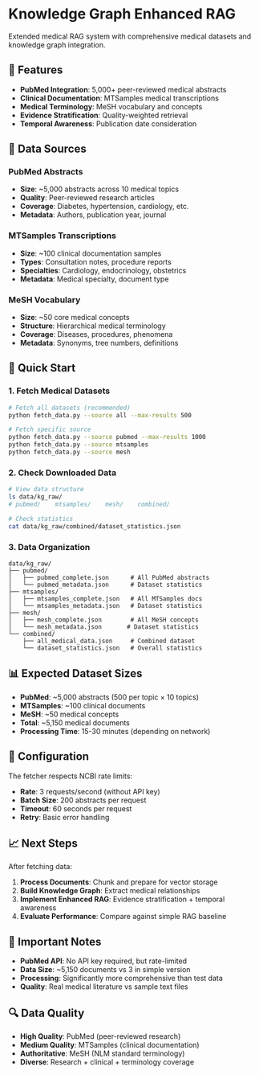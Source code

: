 # Knowledge Graph Enhanced RAG

Extended medical RAG system with comprehensive medical datasets and knowledge graph integration.

## 🎯 Features

- **PubMed Integration**: 5,000+ peer-reviewed medical abstracts
- **Clinical Documentation**: MTSamples medical transcriptions 
- **Medical Terminology**: MeSH vocabulary and concepts
- **Evidence Stratification**: Quality-weighted retrieval
- **Temporal Awareness**: Publication date consideration

## 📁 Data Sources

### PubMed Abstracts
- **Size**: ~5,000 abstracts across 10 medical topics
- **Quality**: Peer-reviewed research articles
- **Coverage**: Diabetes, hypertension, cardiology, etc.
- **Metadata**: Authors, publication year, journal

### MTSamples Transcriptions  
- **Size**: ~100 clinical documentation samples
- **Types**: Consultation notes, procedure reports
- **Specialties**: Cardiology, endocrinology, obstetrics
- **Metadata**: Medical specialty, document type

### MeSH Vocabulary
- **Size**: ~50 core medical concepts
- **Structure**: Hierarchical medical terminology
- **Coverage**: Diseases, procedures, phenomena
- **Metadata**: Synonyms, tree numbers, definitions

## 🚀 Quick Start

### 1. Fetch Medical Datasets

```bash
# Fetch all datasets (recommended)
python fetch_data.py --source all --max-results 500

# Fetch specific source
python fetch_data.py --source pubmed --max-results 1000
python fetch_data.py --source mtsamples
python fetch_data.py --source mesh
```

### 2. Check Downloaded Data

```bash
# View data structure
ls data/kg_raw/
# pubmed/    mtsamples/    mesh/    combined/

# Check statistics
cat data/kg_raw/combined/dataset_statistics.json
```

### 3. Data Organization

```
data/kg_raw/
├── pubmed/
│   ├── pubmed_complete.json      # All PubMed abstracts
│   └── pubmed_metadata.json      # Dataset statistics
├── mtsamples/
│   ├── mtsamples_complete.json   # All MTSamples docs
│   └── mtsamples_metadata.json   # Dataset statistics  
├── mesh/
│   ├── mesh_complete.json        # All MeSH concepts
│   └── mesh_metadata.json       # Dataset statistics
└── combined/
    ├── all_medical_data.json     # Combined dataset
    └── dataset_statistics.json   # Overall statistics
```

## 📊 Expected Dataset Sizes

- **PubMed**: ~5,000 abstracts (500 per topic × 10 topics)
- **MTSamples**: ~100 clinical documents
- **MeSH**: ~50 medical concepts
- **Total**: ~5,150 medical documents
- **Processing Time**: 15-30 minutes (depending on network)

## 🔧 Configuration

The fetcher respects NCBI rate limits:
- **Rate**: 3 requests/second (without API key)
- **Batch Size**: 200 abstracts per request
- **Timeout**: 60 seconds per request
- **Retry**: Basic error handling

## 📈 Next Steps

After fetching data:

1. **Process Documents**: Chunk and prepare for vector storage
2. **Build Knowledge Graph**: Extract medical relationships  
3. **Implement Enhanced RAG**: Evidence stratification + temporal awareness
4. **Evaluate Performance**: Compare against simple RAG baseline

## 🚨 Important Notes

- **PubMed API**: No API key required, but rate-limited
- **Data Size**: ~5,150 documents vs 3 in simple version
- **Processing**: Significantly more comprehensive than test data
- **Quality**: Real medical literature vs sample text files

## 🔍 Data Quality

- **High Quality**: PubMed (peer-reviewed research)
- **Medium Quality**: MTSamples (clinical documentation)  
- **Authoritative**: MeSH (NLM standard terminology)
- **Diverse**: Research + clinical + terminology coverage